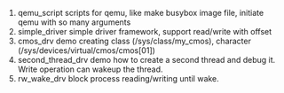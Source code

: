 1. qemu\_script    scripts for qemu, like make busybox image file, initiate qemu with so many arguments
1. simple\_driver  simple driver framework, support read/write with offset
1. cmos\_drv       demo creating class (/sys/class/my\_cmos), character (/sys/devices/virtual/cmos/cmos[01])
1. second\_thread\_drv demo how to create a second thread and debug it. Write operation can wakeup the thread.
1. rw\_wake\_drv   block process reading/writing until wake.
